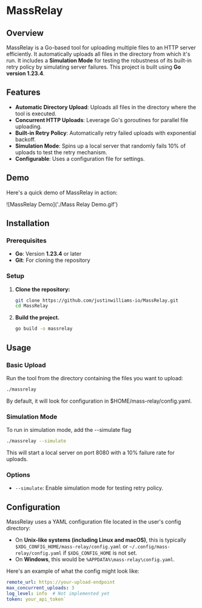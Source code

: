# MassRelay

## Overview

MassRelay is a Go-based tool for uploading multiple files to an HTTP server efficiently. It automatically uploads all files in the directory from which it's run. It includes a **Simulation Mode** for testing the robustness of its built-in retry policy by simulating server failures. This project is built using **Go version 1.23.4**.

## Features

- **Automatic Directory Upload**: Uploads all files in the directory where the tool is executed.
- **Concurrent HTTP Uploads**: Leverage Go's goroutines for parallel file uploading.
- **Built-in Retry Policy**: Automatically retry failed uploads with exponential backoff.
- **Simulation Mode**: Spins up a local server that randomly fails 10% of uploads to test the retry mechanism.
- **Configurable**: Uses a configuration file for settings.

## Demo

Here's a quick demo of MassRelay in action:

![MassRelay Demo]('./Mass Relay Demo.gif')

## Installation

### Prerequisites

- **Go**: Version **1.23.4** or later
- **Git**: For cloning the repository

### Setup

1. **Clone the repository:**
   ```sh
   git clone https://github.com/justinwilliams-io/MassRelay.git
   cd MassRelay

2. **Build the project.**
    ```sh
    go build -o massrelay

## Usage

### Basic Upload

Run the tool from the directory containing the files you want to upload:

```sh
./massrelay
```

By default, it will look for configuration in $HOME/mass-relay/config.yaml.

### Simulation Mode

To run in simulation mode, add the --simulate flag

```sh
./massrelay --simulate
```

This will start a local server on port 8080 with a 10% failure rate for uploads.

### Options

- `--simulate`: Enable simulation mode for testing retry policy.

## Configuration

MassRelay uses a YAML configuration file located in the user's config directory:
- On **Unix-like systems (including Linux and macOS)**, this is typically `$XDG_CONFIG_HOME/mass-relay/config.yaml` or `~/.config/mass-relay/config.yaml` if `$XDG_CONFIG_HOME` is not set.
- On **Windows**, this would be `%APPDATA%\mass-relay\config.yaml`.

Here's an example of what the config might look like:

```yaml
remote_url: https://your-upload-endpoint
max_concurrent_uploads: 3
log_level: info  # Not implemented yet
token: your_api_token`
```


